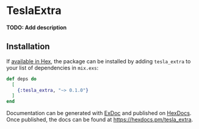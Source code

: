 # TeslaExtra

**TODO: Add description**

## Installation

If [available in Hex](https://hex.pm/docs/publish), the package can be installed
by adding `tesla_extra` to your list of dependencies in `mix.exs`:

```elixir
def deps do
  [
    {:tesla_extra, "~> 0.1.0"}
  ]
end
```

Documentation can be generated with [ExDoc](https://github.com/elixir-lang/ex_doc)
and published on [HexDocs](https://hexdocs.pm). Once published, the docs can
be found at <https://hexdocs.pm/tesla_extra>.

